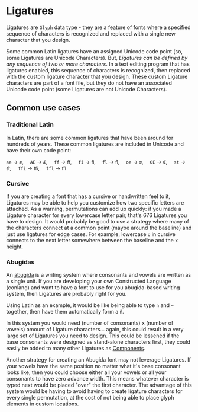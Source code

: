# Ligatures

Ligatures are `Glyph` data type - they are a feature of fonts where a specified sequence of characters is recognized and replaced with a single new character that you design. 

Some common Latin ligatures have an assigned Unicode code point (so, some Ligatures are Unicode Characters). But, *Ligatures can be defined by any sequence of two or more characters*. In a text editing program that has ligatures enabled, this sequence of characters is recognized, then replaced with the custom ligature character that you design. These custom Ligature characters are part of a font file, but they do not have an associated Unicode code point (some Ligatures are not Unicode Characters).

## Common use cases

### Traditional Latin
In Latin, there are some common ligatures that have been around for hundreds of years. These common ligatures are included in Unicode and have their own code point: 

`ae` -> `æ`,&emsp;  `AE` -> `Æ`,&emsp;  `ff` -> `ﬀ`,&emsp;  `fi` -> `ﬁ`,&emsp;  `fl` -> `ﬂ`,&emsp;  `oe` -> `œ`,&emsp;  `OE` -> `Œ`,&emsp;  `st` -> `ﬆ`,&emsp;  `ffi` -> `ﬃ`,&emsp;  `ffl` -> `ﬄ`

### Cursive
If you are creating a font that has a cursive or handwritten feel to it, Ligatures may be able to help you customize how two specific letters are attached. As a warning, permutations can add up quickly: if you made a Ligature character for every lowercase letter pair, that's 676 Ligatures you have to design. It would probably be good to use a strategy where many of the characters connect at a common point (maybe around the baseline) and just use ligatures for edge cases. For example, lowercase `o` in cursive connects to the next letter somewhere between the baseline and the x height.

### Abugidas

An [abugida](https://en.wikipedia.org/wiki/Abugida) is a writing system where consonants and vowels are written as a single unit. If you are developing your own Constructed Language (conlang) and want to have a font to use for you abugida-based writing system, then Ligatures are probably right for you.

Using Latin as an example, it would be like being able to type `n` and `~` together, then have them automatically form a `ñ`.

In this system you would need (number of consonants) x (number of vowels) amount of Ligature characters... again, this could result in a very large set of Ligatures you need to design. This could be lessened if the base consonants were designed as stand-alone characters first, they could easily be added to many other Ligatures as [Components](./components.md).

Another strategy for creating an Abugida font may not leverage Ligatures. If your vowels have the same position no matter what it's base consonant looks like, then you could choose either all your vowels or all your consonants to have zero advance width. This means whatever character is typed next would be placed "over" the first character. The advantage of this system would be having to avoid having to create ligature characters for every single permutation, at the cost of not being able to place glyph elements in custom locations.